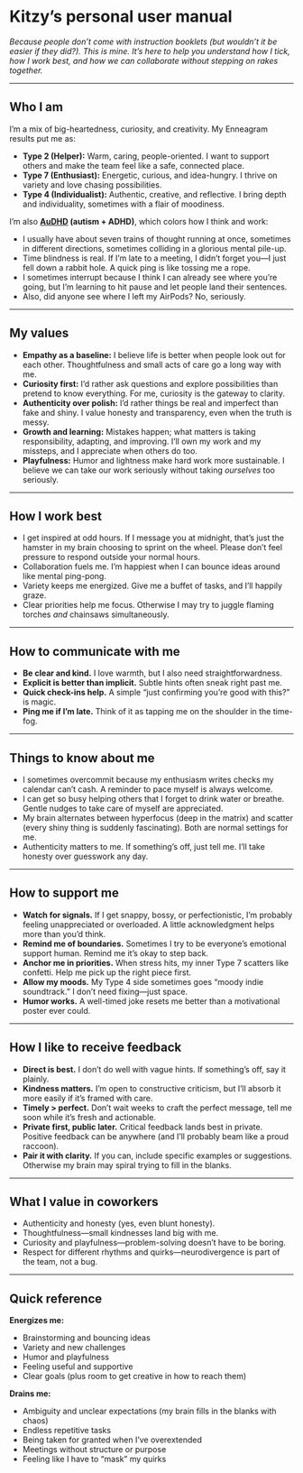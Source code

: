 # Kitzy’s personal user manual

*Because people don’t come with instruction booklets (but wouldn’t it be easier if they did?). This is mine. It’s here to help you understand how I tick, how I work best, and how we can collaborate without stepping on rakes together.*  

---

## Who I am
I’m a mix of big-heartedness, curiosity, and creativity. My Enneagram results put me as:  
- **Type 2 (Helper):** Warm, caring, people-oriented. I want to support others and make the team feel like a safe, connected place.  
- **Type 7 (Enthusiast):** Energetic, curious, and idea-hungry. I thrive on variety and love chasing possibilities.  
- **Type 4 (Individualist):** Authentic, creative, and reflective. I bring depth and individuality, sometimes with a flair of moodiness.  

I’m also **[AuDHD](https://embrace-autism.com/an-introduction-to-audhd/) (autism + ADHD)**, which colors how I think and work:  
- I usually have about seven trains of thought running at once, sometimes in different directions, sometimes colliding in a glorious mental pile-up.  
- Time blindness is real. If I’m late to a meeting, I didn’t forget you—I just fell down a rabbit hole. A quick ping is like tossing me a rope.  
- I sometimes interrupt because I think I can already see where you’re going, but I’m learning to hit pause and let people land their sentences.  
- Also, did anyone see where I left my AirPods? No, seriously.  

---

## My values
- **Empathy as a baseline:** I believe life is better when people look out for each other. Thoughtfulness and small acts of care go a long way with me.  
- **Curiosity first:** I’d rather ask questions and explore possibilities than pretend to know everything. For me, curiosity is the gateway to clarity.  
- **Authenticity over polish:** I’d rather things be real and imperfect than fake and shiny. I value honesty and transparency, even when the truth is messy.  
- **Growth and learning:** Mistakes happen; what matters is taking responsibility, adapting, and improving. I’ll own my work and my missteps, and I appreciate when others do too.  
- **Playfulness:** Humor and lightness make hard work more sustainable. I believe we can take our work seriously without taking *ourselves* too seriously.  

---

## How I work best
- I get inspired at odd hours. If I message you at midnight, that’s just the hamster in my brain choosing to sprint on the wheel. Please don’t feel pressure to respond outside your normal hours.  
- Collaboration fuels me. I’m happiest when I can bounce ideas around like mental ping-pong.  
- Variety keeps me energized. Give me a buffet of tasks, and I’ll happily graze.  
- Clear priorities help me focus. Otherwise I may try to juggle flaming torches *and* chainsaws simultaneously.  

---

## How to communicate with me
- **Be clear and kind.** I love warmth, but I also need straightforwardness.  
- **Explicit is better than implicit.** Subtle hints often sneak right past me.  
- **Quick check-ins help.** A simple “just confirming you’re good with this?” is magic.  
- **Ping me if I’m late.** Think of it as tapping me on the shoulder in the time-fog.  

---

## Things to know about me
- I sometimes overcommit because my enthusiasm writes checks my calendar can’t cash. A reminder to pace myself is always welcome.  
- I can get so busy helping others that I forget to drink water or breathe. Gentle nudges to take care of myself are appreciated.  
- My brain alternates between hyperfocus (deep in the matrix) and scatter (every shiny thing is suddenly fascinating). Both are normal settings for me.  
- Authenticity matters to me. If something’s off, just tell me. I’ll take honesty over guesswork any day.  

---

## How to support me
- **Watch for signals.** If I get snappy, bossy, or perfectionistic, I’m probably feeling unappreciated or overloaded. A little acknowledgment helps more than you’d think.  
- **Remind me of boundaries.** Sometimes I try to be everyone’s emotional support human. Remind me it’s okay to step back.  
- **Anchor me in priorities.** When stress hits, my inner Type 7 scatters like confetti. Help me pick up the right piece first.  
- **Allow my moods.** My Type 4 side sometimes goes “moody indie soundtrack.” I don’t need fixing—just space.  
- **Humor works.** A well-timed joke resets me better than a motivational poster ever could.  

---

## How I like to receive feedback
- **Direct is best.** I don’t do well with vague hints. If something’s off, say it plainly.  
- **Kindness matters.** I’m open to constructive criticism, but I’ll absorb it more easily if it’s framed with care.  
- **Timely > perfect.** Don’t wait weeks to craft the perfect message, tell me soon while it’s fresh and actionable.  
- **Private first, public later.** Critical feedback lands best in private. Positive feedback can be anywhere (and I’ll probably beam like a proud raccoon).  
- **Pair it with clarity.** If you can, include specific examples or suggestions. Otherwise my brain may spiral trying to fill in the blanks.  

---

## What I value in coworkers
- Authenticity and honesty (yes, even blunt honesty).  
- Thoughtfulness—small kindnesses land big with me.  
- Curiosity and playfulness—problem-solving doesn’t have to be boring.  
- Respect for different rhythms and quirks—neurodivergence is part of the team, not a bug.  

---

## Quick reference

**Energizes me:**  
- Brainstorming and bouncing ideas  
- Variety and new challenges  
- Humor and playfulness  
- Feeling useful and supportive  
- Clear goals (plus room to get creative in how to reach them)  

**Drains me:**  
- Ambiguity and unclear expectations (my brain fills in the blanks with chaos)  
- Endless repetitive tasks  
- Being taken for granted when I’ve overextended  
- Meetings without structure or purpose  
- Feeling like I have to “mask” my quirks  
